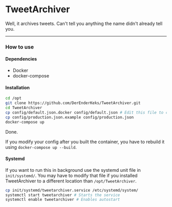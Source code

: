# TweetArchiver

Well, it archives tweets. Can't tell you anything the name didn't already tell you.

---

### How to use

#### Dependencies

* Docker
* docker-compose

#### Installation

```bash
cd /opt
git clone https://github.com/DerEnderKeks/TweetArchiver.git
cd TweetArchiver
cp config/default.json.docker config/default.json # Edit this file to change tracked users and insert your twitter API credentials here
cp config/production.json.example config/production.json
docker-compose up
```
Done.

If you modify your config after you built the container, you have to rebuild it using `docker-compose up --build`.

#### Systemd

If you want to run this in background use the systemd unit file in `init/systemd/`. You may have to modify that file if you installed TweetArchiver to a different location than `/opt/TweetArchiver`.

```bash
cp init/systemd/tweetarchiver.service /etc/systemd/system/
systemctl start tweetarchiver # Starts the service
systemctl enable tweetarchiver # Enables autostart
```